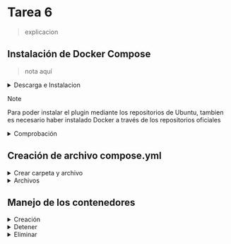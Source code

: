 # Tarea 6

>explicacion

## Instalación de Docker Compose 

>nota aquí

<details>
 <summary>Descarga e Instalacion</summary>
<br>

- Instalación mediante repositorio
  
```bash
sudo apt install docker-compose
```

- Instalación manual
  
```bash
# Define la ubicación de la configuracion de Docker
DOCKER_CONFIG=${DOCKER_CONFIG:-$HOME/.docker}

# Crea la carpeta cli-plugins en el directorio de configuración de Docker
mkdir -p $DOCKER_CONFIG/cli-plugins

# Descarga la versión mas reciente de compose
curl -SL https://github.com/docker/compose/releases/download/v2.29.6/docker-compose-linux-x86_64 -o $DOCKER_CONFIG/cli-plugins/docker-compose
```
---
</details>

> [!NOTE]
> Para poder instalar el plugin mediante los repositorios de Ubuntu, tambien es necesario haber instalado Docker a través de los repositorios oficiales

<details>
 <summary>Comprobación</summary>
<br>

```bash
docker compose version
```

![Comprobación de Compose](/img/Comprobación_Compose.png)

>Salida por consola esperada ↑

</details>

## Creación de archivo compose.yml

<details>
 <summary>Crear carpeta y archivo</summary>
<br>

```bash
# Montar una carpeta para almacenar el archivo compose.yml
mkdir composePS

# Colocarse en la carpeta recien creada
cd composePS

# Creación del archivo compose.yml
nano docker-compose.yml
```
 
</details>

<details>
 <summary>Archivos</summary>
<br>

<details>
 <summary>Basico</summary>
<br>

```bash
services:

 db:
   image: mariadb
   restart: no
   environment:
     MYSQL_ROOT_PASSWORD: admin
     MYSQL_DATABASE: prestashop
     MYSQL_USER: userPS
     MYSQL_PASSWORD: pwdPS

 prestashop:
   depends_on:
     - db
   image: prestashop/prestashop:8-apache
   ports:
     - "7080:80"
   restart: no
```

</details>

<details>
 <summary>Completo</summary>
<br>

```bash                                                                
services:
  prestashop:
    image: prestashop/prestashop:latest
    environment:
      - PS_DEV_MODE="1"
      - PS_INSTALL_AUTO="1"
      - DB_SERVER=mysql
    ports:
      - "8080:80"
    depends_on:
      - mysql
    restart: no
    networks:
      - prestashop-network

  mysql:
    image: mysql:5.7
    environment:
      - MYSQL_ROOT_PASSWORD=admin
      - MYSQL_DATABASE=prestashop
      - MYSQL_USER=userPS
      - MYSQL_PASSWORD=pwdPS
    volumes:
      - db_datos:/var/lib/mysql
    restart: no
    ports:
      - "8000:3306"
    networks:
      - prestashop-network

volumes:
  db_datos:

networks:
  prestashop-network:
```

</details>

---
</details>

## Manejo de los contenedores 

<details>
 <summary>Creación</summary>
<br>

```bash
docker compose up -d
```

</details>

<details>
 <summary>Detener</summary>
<br>

```bash
docker compose stop
```

</details>

<details>
 <summary>Eliminar</summary>
<br>

```bash
docker compose down
```

</details>
